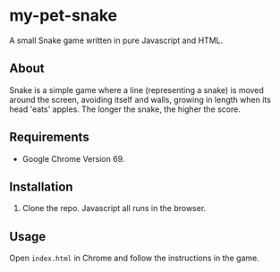 # my-pet-snake
A small Snake game written in pure Javascript and HTML.

## About
Snake is a simple game where a line (representing a snake) is moved around the screen, avoiding itself and walls, growing in length when its head 'eats' apples. The longer the snake, the higher the score.

## Requirements
* Google Chrome Version 69. 

## Installation
1. Clone the repo. Javascript all runs in the browser.

## Usage
Open `index.html` in Chrome and follow the instructions in the game. 